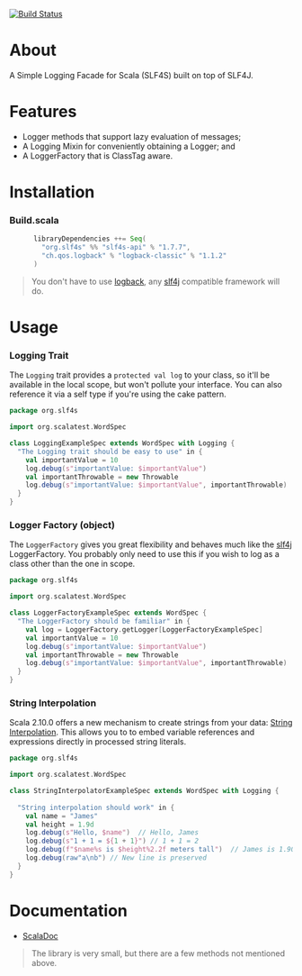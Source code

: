 [![Build Status](https://travis-ci.org/mattroberts297/slf4s.png?branch=master)](https://travis-ci.org/mattroberts297/slf4s)

# About

A Simple Logging Facade for Scala (SLF4S) built on top of SLF4J.

# Features
* Logger methods that support lazy evaluation of messages;
* A Logging Mixin for conveniently obtaining a Logger; and
* A LoggerFactory that is ClassTag aware.

# Installation
### Build.scala
```scala
      libraryDependencies ++= Seq(
        "org.slf4s" %% "slf4s-api" % "1.7.7",
        "ch.qos.logback" % "logback-classic" % "1.1.2"
      )
```

> You don't have to use [logback](http://logback.qos.ch/), any [slf4j](http://www.slf4j.org/) compatible framework will do.

# Usage
### Logging Trait
The `Logging` trait provides a `protected val log` to your class, so it'll be available in the local scope, but won't pollute your interface. You can also reference it via a self type if you're using the cake pattern.
```scala
package org.slf4s

import org.scalatest.WordSpec

class LoggingExampleSpec extends WordSpec with Logging {
  "The Logging trait should be easy to use" in {
    val importantValue = 10
    log.debug(s"importantValue: $importantValue")
    val importantThrowable = new Throwable
    log.debug(s"importantValue: $importantValue", importantThrowable)
  }
}
```

### Logger Factory (object)
The `LoggerFactory` gives you great flexibility and behaves much like the [slf4j](http://www.slf4j.org/) LoggerFactory. You probably only need to use this if you wish to log as a class other than the one in scope.
``` scala
package org.slf4s

import org.scalatest.WordSpec

class LoggerFactoryExampleSpec extends WordSpec {
  "The LoggerFactory should be familiar" in {
    val log = LoggerFactory.getLogger[LoggerFactoryExampleSpec]
    val importantValue = 10
    log.debug(s"importantValue: $importantValue")
    val importantThrowable = new Throwable
    log.debug(s"importantValue: $importantValue", importantThrowable)
  }
}
```

### String Interpolation
Scala 2.10.0 offers a new mechanism to create strings from your data: [String Interpolation](http://docs.scala-lang.org/overviews/core/string-interpolation.html). This allows you to to embed variable references and expressions directly in processed string literals.

``` scala
package org.slf4s

import org.scalatest.WordSpec

class StringInterpolatorExampleSpec extends WordSpec with Logging {
  
  "String interpolation should work" in {
    val name = "James"
    val height = 1.9d
    log.debug(s"Hello, $name")  // Hello, James
    log.debug(s"1 + 1 = ${1 + 1}") // 1 + 1 = 2
    log.debug(f"$name%s is $height%2.2f meters tall")  // James is 1.90 meters tall
    log.debug(raw"a\nb") // New line is preserved
  }
}
```

# Documentation
- [ScalaDoc](http://slf4s.org/api/1.7.7/)

> The library is very small, but there are a few methods not mentioned above.
